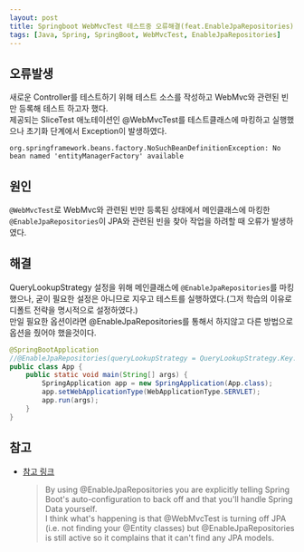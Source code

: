 ```yaml
---
layout: post
title: Springboot WebMvcTest 테스트중 오류해결(feat.EnableJpaRepositories)
tags: [Java, Spring, SpringBoot, WebMvcTest, EnableJpaRepositories]
---
```


## 오류발생
새로운 Controller를 테스트하기 위해 테스트 소스를 작성하고 WebMvc와 관련된 빈만 등록해 테스트 하고자 했다.  
제공되는 SliceTest 애노테이션인 @WebMvcTest를 테스트클래스에 마킹하고 실행했으나 초기화 단계에서 Exception이 발생하였다.  

`org.springframework.beans.factory.NoSuchBeanDefinitionException: No bean named 'entityManagerFactory' available`

## 원인
`@WebMvcTest`로 WebMvc와 관련된 빈만 등록된 상태에서 메인클래스에 마킹한 `@EnableJpaRepositories`이 JPA와 관련된 빈을 찾아 작업을 하려할 때 오류가 발생하였다.

## 해결
QueryLookupStrategy 설정을 위해 메인클래스에 `@EnableJpaRepositories`를 마킹했으나, 굳이 필요한 설정은 아니므로 지우고 테스트를 실행하였다.(그저 학습의 이유로 디폴트 전략을 명시적으로 설정하였다.)  
만일 필요한 옵션이라면  @EnableJpaRepositories를 통해서 하지않고 다른 방법으로 옵션을 줬어야 했을것이다.

```java
@SpringBootApplication
//@EnableJpaRepositories(queryLookupStrategy = QueryLookupStrategy.Key.CREATE_IF_NOT_FOUND)
public class App {
    public static void main(String[] args) {
        SpringApplication app = new SpringApplication(App.class);
        app.setWebApplicationType(WebApplicationType.SERVLET);
        app.run(args);
    }
}
```

## 참고
- [참고 링크](https://github.com/spring-projects/spring-boot/issues/6844)
  > By using @EnableJpaRepositories you are explicitly telling Spring Boot's auto-configuration to back off and that you'll handle Spring Data yourself.  
    I think what's happening is that @WebMvcTest is turning off JPA (i.e. not finding your @Entity classes) but @EnableJpaRepositories is still active so it complains that it can't find any JPA models.